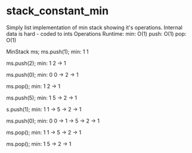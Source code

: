 stack_constant_min
==================
Simply list implementation of min stack showing it's operations.  Internal data is hard - coded to ints
Operations Runtime:
min:  O(1)
push: O(1)
pop:  O(1)

MinStack ms;
ms.push(1);        min: 1   1 

ms.push(2);        min: 1   2 -> 1

ms.push(0);        min: 0   0 -> 2 -> 1

ms.pop();          min: 1   2 -> 1

ms.push(5);        min: 1   5 -> 2 -> 1

s.push(1);         min: 1   1 -> 5 -> 2 -> 1

ms.push(0);        min: 0   0 -> 1 -> 5 -> 2 -> 1

ms.pop();          min: 1   1 -> 5 -> 2 -> 1

ms.pop();          min: 1   5 -> 2 -> 1
